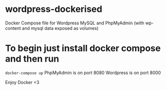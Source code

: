 # wordpress-dockerised
Docker Compose file for Wordpress MySQL and PhpMyAdmin (with wp-content and mysql data exposed as volumes)

# To begin just install docker compose and then run 
`
docker-compose up
`
PhpMyAdmin is on port 8080
Wordpress is on port 8000

Enjoy Docker <3
